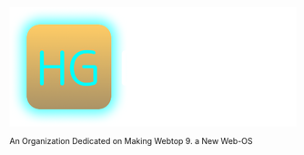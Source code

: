 ![fix](https://raw.githubusercontent.com/Quicksilver-Division/.github/refs/heads/main/Divisionfull.png?token=GHSAT0AAAAAADKIBLPVYNAITEEPCPEDUMV62FUTU4A)

An Organization Dedicated on Making Webtop 9. a New Web-OS

